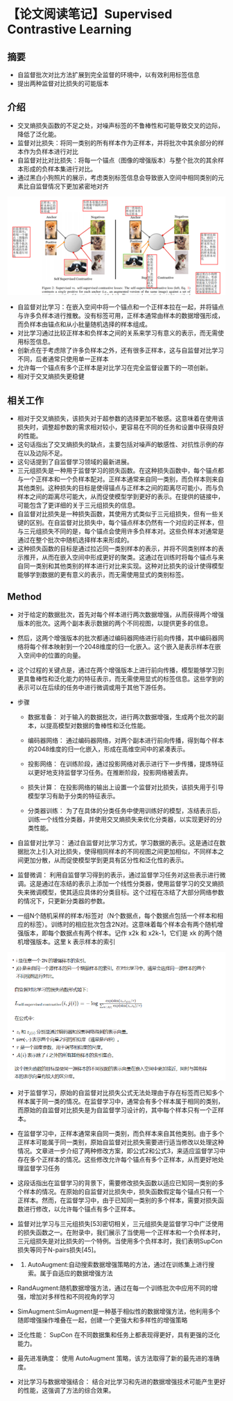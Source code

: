 # 【论文阅读笔记】Supervised Contrastive Learning


## 摘要

* 自监督批次对比方法扩展到完全监督的环境中，以有效利用标签信息
* 提出两种监督对比损失的可能版本
  
  
## 介绍
* 交叉熵损失函数的不足之处，对噪声标签的不鲁棒性和可能导致交叉的边际，降低了泛化能。
* 监督对比损失：将同一类别的所有样本作为正样本，并将批次中其余部分的样本作为负样本进行对比
* 自监督对比对比损失：将每一个锚点（图像的增强版本）与整个批次的其余样本形成的负样本集进行对比。
* 通过黑白小狗照片的展示，考虑类别标签信息会导致嵌入空间中相同类别的元素比自监督情况下更加紧密地对齐

![图 0](../images/3614fdf340e896224285af91301b83a7f4178af22cca07321c77c7725ce0acc0.png)  



* 自监督对比学习：在嵌入空间中将一个锚点和一个正样本拉在一起，并将锚点与许多负样本进行推散。没有标签可用，正样本通常由样本的数据增强形成，而负样本由锚点和从小批量随机选择的样本组成。
* 对比学习通过比较正样本和负样本之间的关系来学习有意义的表示，而无需使用标签信息。
* 创新点在于考虑除了许多负样本之外，还有很多正样本，这与自监督对比学习不同，后者通常只使用单一正样本
* 允许每一个锚点有多个正样本是对比学习在完全监督设置下的一项创新。
* 相对于交叉熵损失更稳健

## 相关工作

* 相对于交叉熵损失，该损失对于超参数的选择更加不敏感。这意味着在使用该损失时，调整超参数的需求相对较小，更容易在不同的任务和设置中获得良好的性能。
* 这句话指出了交叉熵损失的缺点，主要包括对噪声的敏感性、对抗性示例的存在以及边际不足。
* 这句话提到了自监督学习领域的最新进展。
* 三元组损失是一种用于监督学习的损失函数。在这种损失函数中，每个锚点都与一个正样本和一个负样本配对。正样本通常来自同一类别，而负样本则来自其他类别。这种损失的目标是使得锚点与正样本之间的距离尽可能小，而与负样本之间的距离尽可能大，从而促使模型学到更好的表示。在提供的链接中，可能包含了更详细的关于三元组损失的信息。
* 自监督对比损失是一种损失函数，其使用方式类似于三元组损失，但有一些关键的区别。在自监督对比损失中，每个锚点样本仍然有一个对应的正样本，但与三元组损失不同的是，每个锚点会使用许多负样本对。这些负样本对通常是通过在整个批次中随机选择样本来形成的。
* 这种损失函数的目标是通过拉近同一类别样本的表示，并将不同类别样本的表示推开，从而在嵌入空间中形成更好的聚类。这通过在训练时将每个锚点与来自同一类别和其他类别的样本进行对比来实现。这种对比损失的设计使得模型能够学到数据的更有意义的表示，而无需使用显式的类别标签。


## Method

* 对于给定的数据批次，首先对每个样本进行两次数据增强，从而获得两个增强版本的批次。这两个副本表示数据的两个不同视图，以提供更多的信息。

* 然后，这两个增强版本的批次都通过编码器网络进行前向传播，其中编码器网络将每个样本映射到一个2048维度的归一化嵌入。这个嵌入是表示样本在嵌入空间中的位置的向量。

* 这个过程的关键点是，通过在两个增强版本上进行前向传播，模型能够学习到更具鲁棒性和泛化能力的特征表示，而无需使用显式的标签信息。这些学到的表示可以在后续的任务中进行微调或用于其他下游任务。
* 步骤
  * 数据准备： 对于输入的数据批次，进行两次数据增强，生成两个批次的副本，以提高模型对数据的鲁棒性和泛化性能。

  * 编码器网络： 通过编码器网络，对两个副本进行前向传播，得到每个样本的2048维度的归一化嵌入，形成在高维空间中的紧凑表示。

  * 投影网络： 在训练阶段，通过投影网络对表示进行下一步传播，提炼特征以更好地支持监督学习任务。在推断阶段，投影网络被丢弃。

  * 损失计算： 在投影网络的输出上设置一个监督对比损失，该损失用于引导模型学习有助于分类的特征表示。

  * 分类器训练： 为了在具体的分类任务中使用训练好的模型，冻结表示后，训练一个线性分类器，并使用交叉熵损失来优化分类器，以实现更好的分类性能。

* 自监督对比学习： 通过自监督对比学习方式，学习数据的表示。这是通过在数据批次上引入对比损失，使得相同样本的不同视图之间更加相似，不同样本之间更加分散，从而促使模型学到更具有区分性和泛化性的表示。

* 监督微调： 利用自监督学习得到的表示，通过监督学习任务对这些表示进行微调。这是通过在冻结的表示上添加一个线性分类器，使用监督学习的交叉熵损失来微调模型，使其适应具体的分类目标。这个过程在冻结了大部分网络参数的情况下，只更新分类器的参数。

* 一组N个随机采样的样本/标签对（N个数据点，每个数据点包括一个样本和相应的标签）。训练时的相应批次包含2N对。这意味着每个样本会有两个随机增强版本，即每个数据点有两个样本。记作 x2k 和 x2k-1，它们是 xk 的两个随机增强版本。这里 k 表示样本的索引

![图 2](../images/2391739ade9530fa1170080e05342d087b60f86a265a8775b5c840d55dd8d745.png)  

* 对于监督学习，原始的自监督对比损失公式无法处理由于存在标签而已知多个样本属于同一类的情况。在监督学习中，通常会有多个样本属于相同的类别，而原始的自监督对比损失是为自监督学习设计的，其中每个样本只有一个正样本。

* 在监督学习中，正样本通常来自同一类别，而负样本来自其他类别。由于多个正样本可能属于同一类别，原始自监督对比损失需要进行适当修改以处理这种情况。文章进一步介绍了两种修改方案，即公式2和公式3，来适应监督学习中存在多个正样本的情况。这些修改允许每个锚点有多个正样本，从而更好地处理监督学习任务
* 这段话指出在监督学习的背景下，需要修改损失函数以适应已知同一类别的多个样本的情况。在原始的自监督对比损失中，损失函数假定每个锚点只有一个正样本。然而，在监督学习中，由于已知同一类别的多个样本，需要对损失函数进行修改，以允许每个锚点有多个正样本。


* 监督对比学习与三元组损失[53]密切相关，三元组损失是监督学习中广泛使用的损失函数之一。在附录中，我们展示了当使用一个正样本和一个负样本时，三元组损失是对比损失的一个特例。当使用多个负样本时，我们表明SupCon损失等同于N-pairs损失[45]。
* 1. AutoAugment:自动搜索数据增强策略的方法，通过在训练集上进行搜索。属于自适应的数据增强方法

* RandAugment:随机数据增强方法，通过在每一个训练批次中应用不同的增强，增加对多样性和不同视角的学习

* SimAugment:SimAugment是一种基于相似性的数据增强方法，他利用多个随即增强操作堆叠在一起，创建一个更强大和多样性的增强策略
* 泛化性能： SupCon 在不同数据集和任务上都表现得更好，具有更强的泛化能力。

* 最先进准确度： 使用 AutoAugment 策略，该方法取得了新的最先进的准确度。

* 对比学习与数据增强结合： 结合对比学习和先进的数据增强技术可能产生更好的性能，这强调了方法的综合效果。
